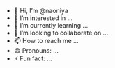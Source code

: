 - 👋 Hi, I’m @naoniya
- 👀 I’m interested in ...
- 🌱 I’m currently learning ...
- 💞️ I’m looking to collaborate on ...
- 📫 How to reach me ...
- 😄 Pronouns: ...
- ⚡ Fun fact: ...

<!---
naoniya/naoniya is a ✨ special ✨ repository because its `README.md` (this file) appears on your GitHub profile.
You can click the Preview link to take a look at your changes.
--->

